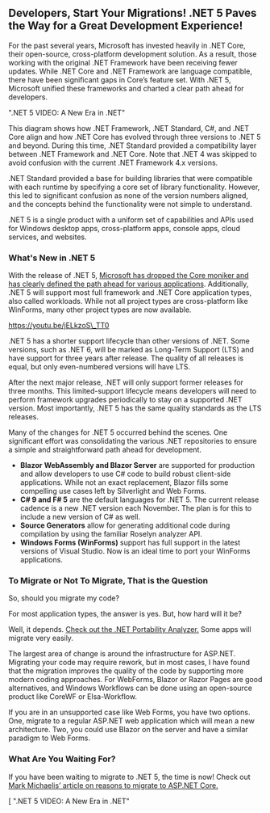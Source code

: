 

## Developers, Start Your Migrations! .NET 5 Paves the Way for a Great Development Experience!

For the past several years, Microsoft has invested heavily in .NET Core, their open-source, cross-platform development solution. As a result, those working with the original .NET Framework have been receiving fewer updates. While .NET Core and .NET Framework are language compatible, there have been significant gaps in Core’s feature set. With .NET 5, Microsoft unified these frameworks and charted a clear path ahead for developers.

 ".NET 5 VIDEO: A New Era in .NET"

This diagram shows how .NET Framework, .NET Standard, C#, and .NET Core align and how .NET Core has evolved through three versions to .NET 5 and beyond. During this time, .NET Standard provided a compatibility layer between .NET Framework and .NET Core. Note that .NET 4 was skipped to avoid confusion with the current .NET Framework 4.x versions.

.NET Standard provided a base for building libraries that were compatible with each runtime by specifying a core set of library functionality. However, this led to significant confusion as none of the version numbers aligned, and the concepts behind the functionality were not simple to understand.

.NET 5 is a single product with a uniform set of capabilities and APIs used for Windows desktop apps, cross-platform apps, console apps, cloud services, and websites.

### What's New in .NET 5

With the release of .NET 5, [Microsoft has dropped the Core moniker and has clearly defined the path ahead for various applications](https://docs.microsoft.com/en-us/dotnet/core/dotnet-five#net-50-doesnt-replace-net-standard). Additionally, .NET 5 will support most full framework and .NET Core application types, also called workloads. While not all project types are cross-platform like WinForms, many other project types are now available.

https://youtu.be/jELkzoS\_TT0

.NET 5 has a shorter support lifecycle than other versions of .NET. Some versions, such as .NET 6, will be marked as Long-Term Support (LTS) and have support for three years after release. The quality of all releases is equal, but only even-numbered versions will have LTS.

After the next major release, .NET will only support former releases for three months. This limited-support lifecycle means developers will need to perform framework upgrades periodically to stay on a supported .NET version. Most importantly, .NET 5 has the same quality standards as the LTS releases.

Many of the changes for .NET 5 occurred behind the scenes. One significant effort was consolidating the various .NET repositories to ensure a simple and straightforward path ahead for development.  

- **Blazor** **WebAssembly and Blazor Server** are supported for production and allow developers to use C# code to build robust client-side applications. While not an exact replacement, Blazor fills some compelling use cases left by Silverlight and Web Forms.
- **C# 9 and F# 5** are the default languages for .NET 5. The current release cadence is a new .NET version each November. The plan is for this to include a new version of C# as well. 
- **Source Generators** allow for generating additional code during compilation by using the familiar Roselyn analyzer API.
- **Windows Forms (WinForms)** support has full support in the latest versions of Visual Studio. Now is an ideal time to port your WinForms applications.

### To Migrate or Not To Migrate, That is the Question

So, should you migrate my code?

For most application types, the answer is yes. But, how hard will it be?

Well, it depends. [Check out the .NET Portability Analyzer.](https://docs.microsoft.com/en-us/dotnet/standard/analyzers/portability-analyzer) Some apps will migrate very easily.

The largest area of change is around the infrastructure for ASP.NET. Migrating your code may require rework, but in most cases, I have found that the migration improves the quality of the code by supporting more modern coding approaches. For WebForms, Blazor or Razor Pages are good alternatives, and Windows Workflows can be done using an open-source product like CoreWF or Elsa-Workflow.

If you are in an unsupported case like Web Forms, you have two options. One, migrate to a regular ASP.NET web application which will mean a new architecture. Two, you could use Blazor on the server and have a similar paradigm to Web Forms.

### What Are You Waiting For?

If you have been waiting to migrate to .NET 5, the time is now! Check out [Mark Michaelis’ article on reasons to migrate to ASP.NET Core.](/intellitect-today-migrate-asp-net-core/)

[ ".NET 5 VIDEO: A New Era in .NET"

